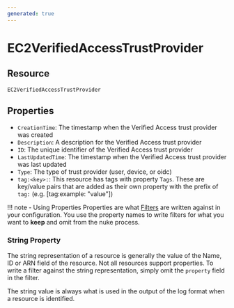 ```yaml
---
generated: true
---
```


# EC2VerifiedAccessTrustProvider


## Resource

```text
EC2VerifiedAccessTrustProvider
```

## Properties


- `CreationTime`: The timestamp when the Verified Access trust provider was created
- `Description`: A description for the Verified Access trust provider
- `ID`: The unique identifier of the Verified Access trust provider
- `LastUpdatedTime`: The timestamp when the Verified Access trust provider was last updated
- `Type`: The type of trust provider (user, device, or oidc)
- `tag:<key>:`: This resource has tags with property `Tags`. These are key/value pairs that are
	added as their own property with the prefix of `tag:` (e.g. [tag:example: "value"]) 

!!! note - Using Properties
    Properties are what [Filters](../config-filtering.md) are written against in your configuration. You use the property
    names to write filters for what you want to **keep** and omit from the nuke process.

### String Property

The string representation of a resource is generally the value of the Name, ID or ARN field of the resource. Not all
resources support properties. To write a filter against the string representation, simply omit the `property` field in
the filter.

The string value is always what is used in the output of the log format when a resource is identified.

